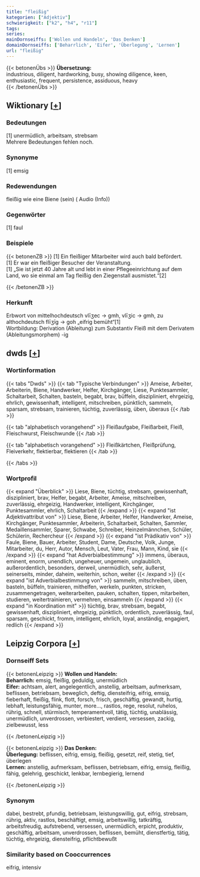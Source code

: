 ```yaml
---
title: "fleißig"
kategorien: ["Adjektiv"]
schwierigkeit: ["k2", "h4", "r11"]
tags:
series:
mainDornseiffs: ['Wollen und Handeln', 'Das Denken']
domainDornseiffs: ['Beharrlich', 'Eifer', 'Überlegung', 'Lernen']
url: "fleißig"
---
```


{{< betonenÜbs >}}
**Übersetzung:**  
industrious, diligent, hardworking, busy, showing diligence, keen, enthusiastic, frequent, persistence, assiduous, heavy  
{{< /betonenÜbs >}}

## Wiktionary [[+](https://de.wiktionary.org/wiki/fleißig)]

### Bedeutungen
[1] unermüdlich, arbeitsam, strebsam  
Mehrere Bedeutungen fehlen noch.  

### Synonyme
[1] emsig  

### Redewendungen
fleißig wie eine Biene (sein) ( Audio (Info))  

### Gegenwörter
[1] faul  

### Beispiele
{{< betonenZB >}}
[1] Ein fleißiger Mitarbeiter wird auch bald befördert.  
[1] Er war ein fleißiger Besucher der Veranstaltung.  
[1] „Sie ist jetzt 40 Jahre alt und lebt in einer Pflegeeinrichtung auf dem Land, wo sie einmal am Tag fleißig den Ziegenstall ausmistet.“[2]  

{{< /betonenZB >}}
### Herkunft
Erbwort von mittelhochdeutsch vlīʒec → gmh, vlīʒic → gmh, zu althochdeutsch flīʒīg → goh „eifrig bemüht“[1]  
Wortbildung: Derivation (Ableitung) zum Substantiv Fleiß mit dem Derivatem (Ableitungsmorphem) -ig  



## dwds [[+](https://www.dwds.de/wb/fleißig)]

### Wortinformation
{{< tabs "Dwds" >}}
{{< tab "Typische Verbindungen" >}}
Ameise, Arbeiter, Arbeiterin, Biene, Handwerker, Helfer, Kirchgänger, Liese, Punktesammler, Schaltarbeit, Schalten, basteln, begabt, brav, büffeln, diszipliniert, ehrgeizig, ehrlich, gewissenhaft, intelligent, mitschreiben, pünktlich, sammeln, sparsam, strebsam, trainieren, tüchtig, zuverlässig, üben, überaus
{{< /tab >}}

{{< tab "alphabetisch vorangehend" >}}
Fleißaufgabe, Fleißarbeit, Fleiß, Fleischwurst, Fleischwunde
{{< /tab >}}

{{< tab "alphabetisch vorangehend" >}}
Fleißkärtchen, Fleißprüfung, Fleiverkehr, flektierbar, flektieren
{{< /tab >}}

{{< /tabs >}}

### Wortprofil
{{< expand "Überblick" >}} Liese, Biene, tüchtig, strebsam, gewissenhaft, diszipliniert, brav, Helfer, begabt, Arbeiter, Ameise, mitschreiben, zuverlässig, ehrgeizig, Handwerker, intelligent, Kirchgänger, Punktesammler, ehrlich, Schaltarbeit {{< /expand >}}
{{< expand "ist Adjektivattribut von" >}} Liese, Biene, Arbeiter, Helfer, Handwerker, Ameise, Kirchgänger, Punktesammler, Arbeiterin, Schaltarbeit, Schalten, Sammler, Medaillensammler, Sparer, Schwabe, Schreiber, Heinzelmännchen, Schüler, Schülerin, Rechercheur {{< /expand >}}
{{< expand "ist Prädikativ von" >}} Faule, Biene, Bauer, Arbeiter, Student, Dame, Deutsche, Volk, Junge, Mitarbeiter, du, Herr, Autor, Mensch, Leut, Vater, Frau, Mann, Kind, sie {{< /expand >}}
{{< expand "hat Adverbialbestimmung" >}} immens, überaus, eminent, enorm, unendlich, ungeheuer, ungemein, unglaublich, außerordentlich, besonders, derweil, unermüdlich, sehr, äußerst, seinerseits, minder, daheim, weiterhin, schon, weiter {{< /expand >}}
{{< expand "ist Adverbialbestimmung von" >}} sammeln, mitschreiben, üben, basteln, büffeln, trainieren, mithelfen, werkeln, punkten, stricken, zusammengetragen, weiterarbeiten, pauken, schalten, tippen, mitarbeiten, studieren, weitertrainieren, vermehren, einsammeln {{< /expand >}}
{{< expand "in Koordination mit" >}} tüchtig, brav, strebsam, begabt, gewissenhaft, diszipliniert, ehrgeizig, pünktlich, ordentlich, zuverlässig, faul, sparsam, geschickt, fromm, intelligent, ehrlich, loyal, anständig, engagiert, redlich {{< /expand >}}

## Leipzig Corpora [[+](https://corpora.uni-leipzig.de/en/res?word=fleißig&corpusId=deu_newscrawl-public_2018)]

### Dornseiff Sets
{{< betonenLeipzig >}}
**Wollen und Handeln:**  
**Beharrlich:** emsig, fleißig, geduldig, unermüdlich  
**Eifer:** achtsam, alert, angelegentlich, anstellig, arbeitsam, aufmerksam, beflissen, betriebsam, beweglich, deftig, diensteifrig, eifrig, emsig, fieberhaft, fleißig, flink, flott, forsch, frisch, geschäftig, gewandt, hurtig, lebhaft, leistungsfähig, munter, more..., rastlos, rege, resolut, ruhelos, rührig, schnell, stürmisch, temperamentvoll, tätig, tüchtig, unablässig, unermüdlich, unverdrossen, verbiestert, verdient, versessen, zackig, zielbewusst, less  

{{< /betonenLeipzig >}}


{{< betonenLeipzig >}}
**Das Denken:**  
**Überlegung:** beflissen, eifrig, emsig, fleißig, gesetzt, reif, stetig, tief, überlegen  
**Lernen:** anstellig, aufmerksam, beflissen, betriebsam, eifrig, emsig, fleißig, fähig, gelehrig, geschickt, lenkbar, lernbegierig, lernend  

{{< /betonenLeipzig >}}

### Synonym
dabei, bestrebt, pfundig, betriebsam, leistungswillig, gut, eifrig, strebsam, rührig, aktiv, rastlos, beschäftigt, emsig, arbeitswillig, tatkräftig, arbeitsfreudig, aufstrebend, versessen, unermüdlich, erpicht, produktiv, geschäftig, arbeitsam, unverdrossen, beflissen, bemüht, dienstfertig, tätig, tüchtig, ehrgeizig, diensteifrig, pflichtbewußt


### Similarity based on Cooccurrences
eifrig, intensiv

